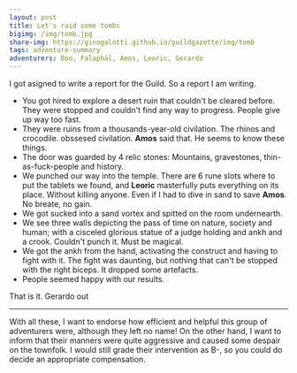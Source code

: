 ```yaml
---
layout: post
title: Let's raid some tombs
bigimg: /img/tomb.jpg
share-img: https://ginogalotti.github.io/guildgazette/img/tomb
tags: adventure-summary
adventurers: Boo, Falaphäl, Amos, Leoric, Gerardo
---
```


I got asigned to write a report for the Guild. So a report I am writing. 

* You got hired to explore a desert ruin that couldn't be cleared before. They were stopped and couldn't find any way to progress. People give up way too fast.
* They were ruins from a thousands-year-old civilation. The rhinos and crocodile. obssesed civilation. **Amos** said that. He seems to know these things.
* The door was guarded by 4 relic stones: Mountains, gravestones, thin-as-fuck-people and history. 
* We punched our way into the temple. There are 6 rune slots where to put the tablets we found, and **Leoric** masterfully puts everything on its place. Without killing anyone. Even if I had to dive in sand to save **Amos**. No breate, no gain.
* We got sucked into a sand vortex and spitted on the room undernearth.
* We see three walls depicting the pass of time on nature, society and human; with a cisceled glorious statue of a judge holding and ankh and a crook. Couldn't punch it. Must be magical.
* We got the ankh from the hand, activating the construct and having to fight with it. The fight was daunting, but nothing that can't be stopped with the right biceps. It dropped some artefacts.
* People seemed happy with our results. 

That is it. Gerardo out 

----

With all these, I want to endorse how efficient and helpful this group of adventurers were, although they left no name! On the other hand, I want to inform that their manners were quite aggressive and caused some despair on the townfolk. I would still grade their intervention as B-, so you could do decide an appropriate compensation. 